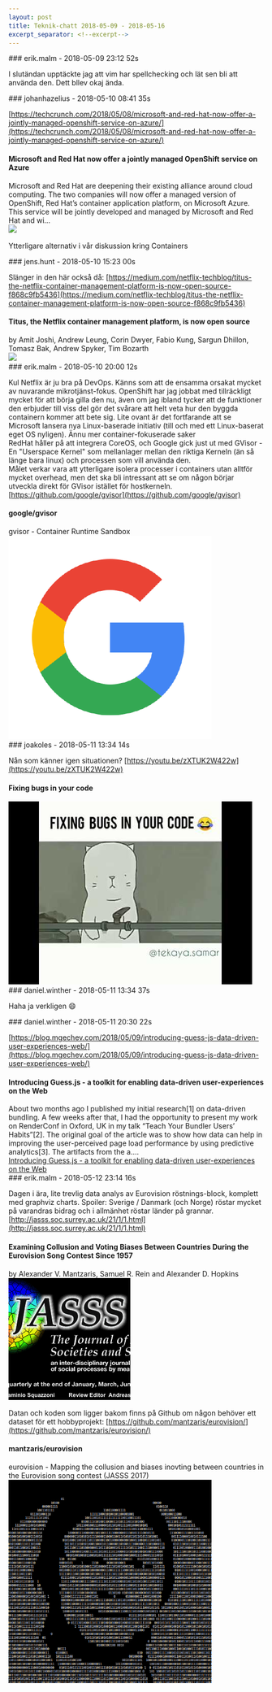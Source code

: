 ```yaml
---
layout: post
title: Teknik-chatt 2018-05-09 - 2018-05-16
excerpt_separator: <!--excerpt-->
---
```

<section class="message" markdown="1">
### erik.malm - 2018-05-09 23:12 52s

I slutändan upptäckte jag att vim har spellchecking och lät sen bli att använda den. Dett bllev okaj ända.
</section>
<section class="message" markdown="1">
### johanhazelius - 2018-05-10 08:41 35s

[https://techcrunch.com/2018/05/08/microsoft-and-red-hat-now-offer-a-jointly-managed-openshift-service-on-azure/](https://techcrunch.com/2018/05/08/microsoft-and-red-hat-now-offer-a-jointly-managed-openshift-service-on-azure/)

<div class="attachment"><h4>Microsoft and Red Hat now offer a jointly managed OpenShift service on Azure</h4><div class="text">Microsoft and Red Hat are deepening their existing alliance around cloud computing. The two companies will now offer a managed version of OpenShift, Red Hat’s container application platform, on Microsoft Azure. This service will be jointly developed and managed by Microsoft and Red Hat and wi…</div>
<a href="https://techcrunch.com/2018/05/08/microsoft-and-red-hat-now-offer-a-jointly-managed-openshift-service-on-azure/"><img src="https://techcrunch.com/wp-content/uploads/2014/04/redhat_hat.jpg?w=764" fallback="Microsoft and Red Hat now offer a jointly managed OpenShift service on Azure"/></a></div>
    
Ytterligare alternativ i vår diskussion kring Containers
</section>
<section class="message" markdown="1">
### jens.hunt - 2018-05-10 15:23 00s

Slänger in den här också då: [https://medium.com/netflix-techblog/titus-the-netflix-container-management-platform-is-now-open-source-f868c9fb5436](https://medium.com/netflix-techblog/titus-the-netflix-container-management-platform-is-now-open-source-f868c9fb5436)

<div class="attachment"><h4>Titus, the Netflix container management platform, is now open source</h4><div class="text">by Amit Joshi, Andrew Leung, Corin Dwyer, Fabio Kung, Sargun Dhillon, Tomasz Bak, Andrew Spyker, Tim Bozarth</div>
<a href="https://medium.com/netflix-techblog/titus-the-netflix-container-management-platform-is-now-open-source-f868c9fb5436"><img src="https://cdn-images-1.medium.com/max/1200/1*R-XMUHeTud1sYosB1UWijQ.png" fallback="Titus, the Netflix container management platform, is now open source"/></a></div>
    
</section>
<section class="message" markdown="1">
### erik.malm - 2018-05-10 20:00 12s

Kul Netflix är ju bra på DevOps. Känns som att de ensamma orsakat mycket av nuvarande mikrotjänst-fokus.
OpenShift har jag jobbat med tillräckligt mycket för att börja gilla den nu, även om jag ibland tycker att de funktioner den erbjuder till viss del gör det svårare att helt veta hur den byggda containern kommer att bete sig.
Lite ovant är det fortfarande att se Microsoft lansera nya Linux-baserade initiativ (till och med ett Linux-baserat eget OS nyligen).
Ännu mer container-fokuserade saker   
RedHat håller på att integrera CoreOS, och Google gick just ut med GVisor - En "Userspace Kernel" som mellanlager mellan den riktiga Kerneln (än så länge bara linux) och processen som vill använda den.  
Målet verkar vara att ytterligare isolera processer i containers utan alltför mycket overhead, men det ska bli intressant att se om någon börjar utveckla direkt för GVisor istället för hostkerneln.  
[https://github.com/google/gvisor](https://github.com/google/gvisor)

<div class="attachment"><h4>google/gvisor</h4><div class="text">gvisor - Container Runtime Sandbox</div>
<a href="https://github.com/google/gvisor"><div class="linkdiv"><img src="/assets/blogAssets/google/gvisor" fallback="google/gvisor"/></div></a></div>
    
</section>
<section class="message" markdown="1">
### joakoles - 2018-05-11 13:34 14s

Nån som känner igen situationen?
[https://youtu.be/zXTUK2W422w](https://youtu.be/zXTUK2W422w)

<div class="attachment"><h4>Fixing bugs in your code</h4><div class="text"></div>
<a href="https://youtu.be/zXTUK2W422w"><div class="linkdiv"><img src="/assets/blogAssets/Fixing bugs in your code" fallback="Fixing bugs in your code"/></div></a></div>
    
</section>
<section class="message" markdown="1">
### daniel.winther - 2018-05-11 13:34 37s

Haha ja verkligen 😄
</section>
<section class="message" markdown="1">
### daniel.winther - 2018-05-11 20:30 22s

[https://blog.mgechev.com/2018/05/09/introducing-guess-js-data-driven-user-experiences-web/](https://blog.mgechev.com/2018/05/09/introducing-guess-js-data-driven-user-experiences-web/)

<div class="attachment"><h4>Introducing Guess.js - a toolkit for enabling data-driven user-experiences on the Web</h4><div class="text">About two months ago I published my initial research[1] on data-driven bundling. A few weeks after that, I had the opportunity to present my work on RenderConf in Oxford, UK in my talk “Teach Your Bundler Users’ Habits”[2]. The original goal of the article was to show how data can help in improving the user-perceived page load performance by using predictive analytics[3]. The artifacts from the a....</div>
<a href="https://blog.mgechev.com/2018/05/09/introducing-guess-js-data-driven-user-experiences-web/">Introducing Guess.js - a toolkit for enabling data-driven user-experiences on the Web</a></div>
    
</section>
<section class="message" markdown="1">
### erik.malm - 2018-05-12 23:14 16s

Dagen i ära, lite trevlig data analys av Eurovision röstnings-block, komplett med graphviz charts. Spoiler: Sverige / Danmark (och Norge) röstar mycket på varandras bidrag och i allmänhet röstar länder på grannar.  
[http://jasss.soc.surrey.ac.uk/21/1/1.html](http://jasss.soc.surrey.ac.uk/21/1/1.html)

<div class="attachment"><h4>Examining  Collusion and Voting Biases Between Countries During the Eurovision Song Contest Since 1957</h4><div class="text">by Alexander V. Mantzaris, Samuel R. Rein and Alexander D. Hopkins</div>
<a href="http://jasss.soc.surrey.ac.uk/21/1/1.html"><div class="linkdiv"><img src="/assets/blogAssets/Examining  Collusion and Voting Biases Between Countries During the Eurovision Song Contest Since 1957" fallback="Examining  Collusion and Voting Biases Between Countries During the Eurovision Song Contest Since 1957"/></div></a></div>
    
Datan och koden som ligger bakom finns på Github om någon behöver ett dataset för ett hobbyprojekt:
[https://github.com/mantzaris/eurovision/](https://github.com/mantzaris/eurovision/)

<div class="attachment"><h4>mantzaris/eurovision</h4><div class="text">eurovision - Mapping the collusion and biases inovting between countries in the Eurovision song contest (JASSS 2017)</div>
<a href="https://github.com/mantzaris/eurovision/"><div class="linkdiv"><img src="/assets/blogAssets/mantzaris/eurovision" fallback="mantzaris/eurovision"/></div></a></div>
    

<!--excerpt-->
</section>